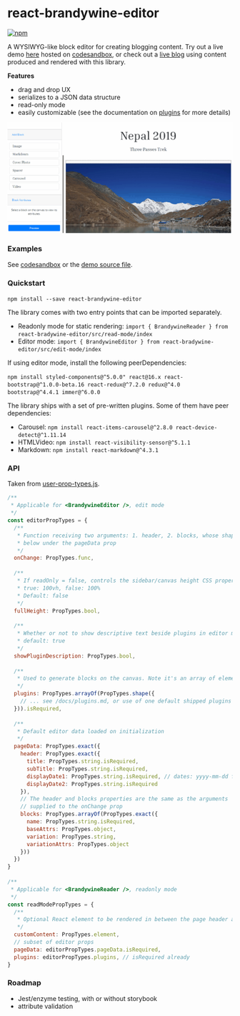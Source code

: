 # react-brandywine-editor

[![npm](https://img.shields.io/npm/v/react-brandywine-editor)](https://www.npmjs.com/package/react-brandywine-editor)

A WYSIWYG-like block editor for creating blogging content. Try out a live demo [here](https://ld0lq.csb.app/) hosted on [codesandbox](https://codesandbox.io/s/react-brandywine-editor-ld0lq), or check out a [live blog](https://alecng.ca/blog) using content produced and rendered with this library.

__Features__

- drag and drop UX
- serializes to a JSON data structure
- read-only mode
- easily customizable (see the documentation on [plugins](https://github.com/alec-ng/react-brandywine-editor/blob/master/docs/plugins.md) for more details)

![react-brandywine-editor overview](https://github.com/alec-ng/react-brandywine-editor/blob/master/docs/features.gif?raw=true)

### Examples

See [codesandbox](https://codesandbox.io/s/react-brandywine-editor-ld0lq) or the [demo source file](https://github.com/alec-ng/react-brandywine-editor/blob/master/demo/src/index.js).

### Quickstart

`npm install --save react-brandywine-editor`

The library comes with two entry points that can be imported separately.

* Readonly mode for static rendering: `import { BrandywineReader } from react-bradywine-editor/src/read-mode/index`
* Editor mode: `import { BrandywineEditor } from react-bradywine-editor/src/edit-mode/index`

If using editor mode, install the following peerDependencies:

`npm install styled-components@^5.0.0" react@16.x react-bootstrap@^1.0.0-beta.16 react-redux@^7.2.0 redux@^4.0 bootstrap@^4.4.1 immer@^6.0.0`

The library ships with a set of pre-written plugins. Some of them have peer dependencies:
  * Carousel: `npm install react-items-carousel@^2.8.0 react-device-detect@^1.11.14`
  * HTMLVideo: `npm install react-visibility-sensor@^5.1.1`
  * Markdown: `npm install react-markdown@^4.3.1`

### API

Taken from [user-prop-types.js](src/user-prop-types.js).

```javascript
/**
 * Applicable for <BrandywineEditor />, edit mode
 */
const editorPropTypes = {
  /**
   * Function receiving two arguments: 1. header, 2. blocks, whose shape is described
   * below under the pageData prop
   */
  onChange: PropTypes.func,
  
  /**
   * If readOnly = false, controls the sidebar/canvas height CSS property. 
   * true: 100vh, false: 100%
   * Default: false
   */
  fullHeight: PropTypes.bool,
  
  /**
   * Whether or not to show descriptive text beside plugins in editor mode	
   * default: true
   */
  showPluginDescription: PropTypes.bool,
  
  /**
   * Used to generate blocks on the canvas. Note it's an array of element types, not elements
   */
  plugins: PropTypes.arrayOf(PropTypes.shape({
    // ... see /docs/plugins.md, or use of one default shipped plugins in /src/plugins/
  })).isRequired,
  
  /**
   * Default editor data loaded on initialization
   */
  pageData: PropTypes.exact({
    header: PropTypes.exact({
      title: PropTypes.string.isRequired,
      subTitle: PropTypes.string.isRequired,
      displayDate1: PropTypes.string.isRequired, // dates: yyyy-mm-dd format
      displayDate2: PropTypes.string.isRequired
    }),
    // The header and blocks properties are the same as the arguments 
    // supplied to the onChange prop
    blocks: PropTypes.arrayOf(PropTypes.exact({
      name: PropTypes.string.isRequired,
      baseAttrs: PropTypes.object,
      variation: PropTypes.string,
      variationAttrs: PropTypes.object
    }))
  })
}

/**
 * Applicable for <BrandywineReader />, readonly mode
 */
const readModePropTypes = {
  /**
   * Optional React element to be rendered in between the page header and the block content
   */
  customContent: PropTypes.element,
  // subset of editor props
  pageData: editorPropTypes.pageData.isRequired,
  plugins: editorPropTypes.plugins, // isRequired already
}
```

### Roadmap

- Jest/enzyme testing, with or without storybook
- attribute validation
